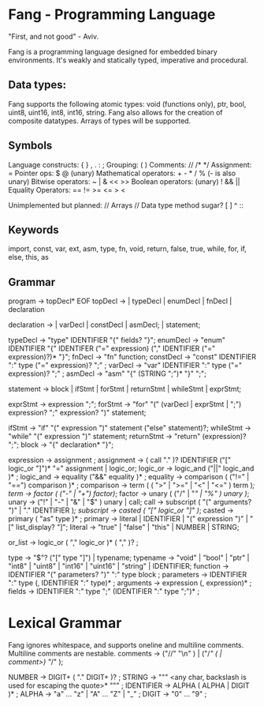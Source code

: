 # Fang - Programming Language

"First, and not good" - Aviv.

Fang is a programming language designed for embedded binary environments.
It's weakly and statically typed, imperative and procedural.

## Data types:
Fang supports the following atomic types: void (functions only), ptr, bool, uint8, uint16, int8, int16, string.
Fang also allows for the creation of composite datatypes.
Arrays of types will be supported.

## Symbols
Language constructs: { } , . : ;
Grouping: ( )
Comments: // /* */
Assignment: =
Pointer ops: $ @ (unary)
Mathematical operators: + - * / %  (- is also unary)
Bitwise operators: ~ | & << >>
Boolean operators: (unary) ! && ||
Equality Operators: == != >= <= > <

Unimplemented but planned: 
// Arrays
// Data type method sugar?
[ ] ^ ::

## Keywords
import, const, var, ext, asm, type, fn, void, 
return, false, true, while, for, if, else, this, as

## Grammar

program -> topDecl* EOF
topDecl -> 
  | typeDecl 
  | enumDecl 
  | fnDecl 
  | declaration

declaration -> 
  | varDecl 
  | constDecl 
  | asmDecl;
  | statement;

typeDecl -> "type" IDENTIFIER "{" fields? "}";
enumDecl -> "enum" IDENTIFIER "{" IDENTIFER ("=" expression) ("," IDENTIFIER ("=" expression)?)* "}";
fnDecl -> "fn" function;
constDecl -> "const" IDENTIFIER ":" type ("=" expression)? ";" ;
varDecl -> "var" IDENTIFIER ":" type ("=" expression)? ";" ;
asmDecl -> "asm" "{" (STRING ";")* "}" ";";

statement  -> block
            | ifStmt
            | forStmt
            | returnStmt
            | whileStmt
            | exprStmt;

exprStmt   -> expression ";";
forStmt    -> "for" "(" 
              (varDecl | exprStmt | ";")
              expression? ";"
              expression? ")" statement;

ifStmt     -> "if" "(" expression ")" statement ("else" statement)?;
whileStmt  -> "while" "(" expression ")" statement;
returnStmt -> "return" (expression)? ";";
block      -> "{" declaration* "}";

expression -> assignment ;
assignment -> ( call "." )? IDENTIFIER ("[" logic_or "]")* "=" assignment | logic_or;
logic_or   -> logic_and ("||" logic_and )* ;
logic_and  -> equality ("&&" equality )* ;
equality   -> comparison ( ("!=" | "==") comparison )* ;
comparison -> term ( ( ">" | ">=" | "<" | "<=" ) term )*;
term       -> factor ( ("-" | "+") factor)*;
factor     -> unary ( ("/" | "*" | "%" ) unary )*;
unary      -> ("!" | "-" | "&" | "$" ) unary | call;
call       -> subscript ( "(" arguments? ")" | "." IDENTIFIER )*;
subscript  -> casted ( "[" logic_or "]" )*; 
casted     -> primary ( "as" type )* ; 
primary    -> literal | IDENTIFIER | "(" expression ")" | "[" list_display? "]";
literal    -> "true" | "false" | "this" | NUMBER | STRING;  

or_list -> logic_or ( "," logic_or )* ( "," )? ;

type       -> "$"? ("[" type "]") | typename;
typename   -> "void" | "bool" | "ptr" | "int8" | "uint8" 
            | "int16" | "uint16" | "string" | IDENTIFIER; 
function   -> IDENTIFIER "(" parameters? ")" ":" type block ;
parameters -> IDENTIFIER ":" type (, IDENTIFIER ":" type)* ;
arguments  -> expression (, expression)* ;
fields     -> IDENTIFIER ":" type ";" (IDENTIFIER ":" type ";")* ;

# Lexical Grammar
Fang ignores whitespace, and supports oneline and multiline comments. Multiline comments are nestable.
comments -> ("//" <any char> "\n" ) | ("/*" (<any char> | comment>) "*/" );

NUMBER     -> DIGIT+ ( "." DIGIT+ )? ;
STRING     -> "\"" <any char, backslash is used for escaping the quote>* "\"" ;
IDENTIFIER -> ALPHA ( ALPHA | DIGIT )* ;
ALPHA      -> "a" ... "z" | "A" ... "Z" | "_" ;
DIGIT      -> "0" ... "9" ;
